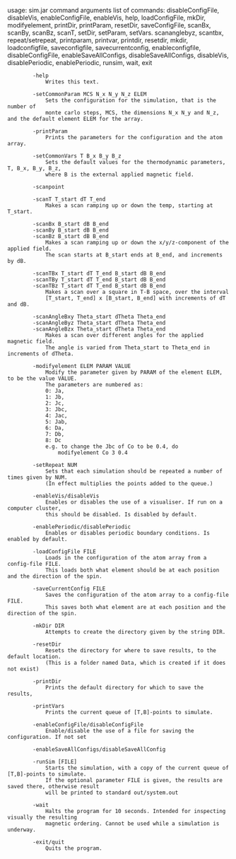 usage: sim.jar command arguments
	list of commands:
			disableConfigFile, disableVis, enableConfigFile, enableVis, help, loadConfigFile, mkDir, modifyelement, printDir, printParam, resetDir, saveConfigFile, scanBx, scanBy, scanBz, scanT, setDir, setParam, setVars. scananglebyz, scantbx, repeat/setrepeat, printparam, printvar, printdir, resetdir, mkdir, loadconfigfile, saveconfigfile, savecurrentconfig, enableconfigfile, disableConfigFile, enableSaveAllConfigs, disableSaveAllConfigs, 
			disableVis, disablePeriodic, enablePeriodic, runsim, wait, exit
			
			
			-help 
				Writes this text.
			
			-setCommonParam MCS N_x N_y N_z ELEM
				Sets the configuration for the simulation, that is the number of 
				monte carlo steps, MCS, the dimensions N_x N_y and N_z, and the default element ELEM for the array.
			
			-printParam
				Prints the parameters for the configuration and the atom array. 
			
			-setCommonVars T B_x B_y B_z
				Sets the default values for the thermodynamic parameters, T, B_x, B_y, B_z, 
				where B is the external applied magnetic field.
			
			-scanpoint
			
			-scanT T_start dT T_end
				Makes a scan ramping up or down the temp, starting at T_start.

			-scanBx B_start dB B_end
			-scanBy B_start dB B_end
			-scanBz B_start dB B_end
				Makes a scan ramping up or down the x/y/z-component of the applied field. 
				The scan starts at B_start ends at B_end, and increments by dB.

			-scanTBx T_start dT T_end B_start dB B_end
			-scanTBy T_start dT T_end B_start dB B_end
			-scanTBz T_start dT T_end B_start dB B_end
				Makes a scan over a square in T-B space, over the interval 
				[T_start, T_end] x [B_start, B_end] with increments of dT and dB.

			-scanAngleBxy Theta_start dTheta Theta_end
			-scanAngleByz Theta_start dTheta Theta_end
			-scanAngleBzx Theta_start dTheta Theta_end
				Makes a scan over different angles for the applied magnetic field. 
				The angle is varied from Theta_start to Theta_end in increments of dTheta.

			-modifyelement ELEM PARAM VALUE
				Modify the parameter given by PARAM of the element ELEM, to be the value VALUE.
				The parameters are numbered as: 
				0: Ja, 
				1: Jb, 
				2: Jc, 
				3: Jbc, 
				4: Jac, 
				5: Jab, 
				6: Da, 
				7: Db, 
				8: Dc
				e.g. to change the Jbc of Co to be 0.4, do
					modifyelement Co 3 0.4
					
			-setRepeat NUM
				Sets that each simulation should be repeated a number of times given by NUM. 
				(In effect multiplies the points added to the queue.)
			
			-enableVis/disableVis
				Enables or disables the use of a visualiser. If run on a computer cluster, 
				this should be disabled. Is disabled by default.
			
			-enablePeriodic/disablePeriodic
				Enables or disables periodic boundary conditions. Is enabled by default.
			
			-loadConfigFile FILE
				Loads in the configuration of the atom array from a config-file FILE. 
				This loads both what element should be at each position and the direction of the spin. 
			
			-saveCurrentConfig FILE
				Saves the configuration of the atom array to a config-file FILE.
				This saves both what element are at each position and the direction of the spin.
			
			-mkDir DIR
				Attempts to create the directory given by the string DIR.
				
			-resetDir
				Resets the directory for where to save results, to the default location. 
				(This is a folder named Data, which is created if it does not exist)
			
			-printDir
				Prints the default directory for which to save the results,  
			
			-printVars
				Prints the current queue of [T,B]-points to simulate.   
			
			-enableConfigFile/disableConfigFile
				Enable/disable the use of a file for saving the configuration. If not set
			
			-enableSaveAllConfigs/disableSaveAllConfig
				
			-runSim [FILE]
				Starts the simulation, with a copy of the current queue of [T,B]-points to simulate. 
				If the optional parameter FILE is given, the results are saved there, otherwise result 
				will be printed to standard out/system.out
				
			-wait
				Halts the program for 10 seconds. Intended for inspecting visually the resulting 
				magnetic ordering. Cannot be used while a simulation is underway.
				
			-exit/quit
				Quits the program.